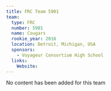 ```yaml
---
title: FRC Team 5901
team:
  type: FRC
  number: 5901
  name: Cougars
  rookie_year: 2016
  location: Detroit, Michigan, USA
  sponsors:
    - Voyageur Consortium High School
  links:
    Website: 
---
```

No content has been added for this team